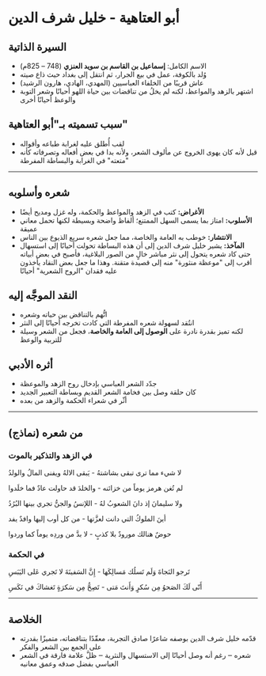 # أبو العتاهية - خليل شرف الدين

## السيرة الذاتية
- الاسم الكامل: **إسماعيل بن القاسم بن سويد العنزي** (748 – 825م)
- وُلد بالكوفة، عمل في بيع الجرار، ثم انتقل إلى بغداد حيث ذاع صيته
- عاش قريبًا من الخلفاء العباسيين (المهدي، الهادي، هارون الرشيد)
- اشتهر بالزهد والمواعظ، لكنه لم يخلُ من تناقضات بين حياة اللهو أحيانًا وشعر التوبة والوعظ أحيانًا أخرى

## سبب تسميته بـ"أبو العتاهية"
- لقب أُطلق عليه لغرابة طباعه وأقواله
- قيل لأنه كان يهوى الخروج عن مألوف الشعر، ولأنه بدا في بعض أفعاله وتصرفاته كأنه "متعته" في الغرابة والبساطة المفرطة

---

## شعره وأسلوبه
- **الأغراض:** كتب في الزهد والمواعظ والحكمة، وله غزل ومديح أيضًا  
- **الأسلوب:** امتاز بما يسمى السهل الممتنع؛ ألفاظ واضحة وبسيطة لكنها تحمل معاني عميقة
- **الانتشار:** خوطب به العامة والخاصة، مما جعل شعره سريع الذيوع بين الناس 
- **المآخذ:** يشير خليل شرف الدين إلى أن هذه البساطة تحولت أحيانًا إلى استسهال حتى كاد شعره يتحول إلى نثر مباشر خالٍ من الصور البلاغية، فأصبح في بعض أبياته أقرب إلى "موعظة منثورة" منه إلى قصيدة متقنة. وهذا ما جعل بعض النقاد يأخذون عليه فقدان "الروح الشعرية" أحيانًا

## النقد الموجَّه إليه
- اتُّهم بالتناقض بين حياته وشعره
- انتُقد لسهولة شعره المفرطة التي كادت تخرجه أحيانًا إلى النثر
- لكنه تميز بقدرة نادرة على **الوصول إلى العامة والخاصة**، فجعل من الشعر وسيلة للتربية والوعظ

## أثره الأدبي
- جدّد الشعر العباسي بإدخال روح الزهد والموعظة
- كان حلقة وصل بين فخامة الشعر القديم وبساطة التعبير الجديد
- أثّر في شعراء الحكمة والزهد من بعده

---

## من شعره (نماذج)

### في الزهد والتذكير بالموت

لا شيء مما ترى تبقى بشاشتهُ - 
يَبقى الالهُ ويفنى المالُ والولدُ

لم تُغن هرمز يوماً من خزائنه - 
والخلدَ قد حاولت عادٌ فما خلَدوا

ولا سليمانَ إذ دانَ الشعوبُ لهُ - 
اللإنسُ والجنُّ تجري بينها البُرُدُ

أينَ الملوكُ التي دانت لعزَّتها - 
من كل أوب إليها وافدٌ يفد

حوضٌ هنالك مورودٌ بلا كذبٍ - 
لا بدَّ من وردِه يوماً كما وردوا

### في الحكمة
تَرجو النَجاةَ وَلَم تَسلُك مَسالِكَها -  إِنَّ السَفينَةَ لا تَجري عَلى اليَبَسِ

أَنّى لَكَ الصَحوُ مِن سُكرٍ وَأَنتَ مَتى - تَصِحُّ مِن سَكرَةٍ تَغشاكَ في نَكَسِ

---

## الخلاصة
- قدّمه خليل شرف الدين بوصفه شاعرًا صادق التجربة، معقّدًا بتناقضاته، متميزًا بقدرته على الجمع بين الشعر والفكر
- شعره ‒ رغم أنه وصل أحيانًا إلى الاستسهال والنثرية ‒ ظلَّ علامة فارقة في الشعر العباسي بفضل صدقه وعمق معانيه